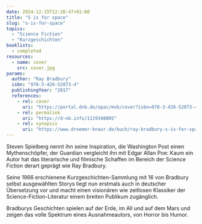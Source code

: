 ```yaml
---
date: 2024-12-15T12:20:47+01:00
title: "S is for space"
slug: "s-is-for-space"
topics:
  - "Science Fiction"
  - "Kurzgeschichten"
booklists:
  - completed
resources:
  - name: cover
    src: cover.jpg
params:
  author: "Ray Bradbury"
  isbn: "978-3-426-52073-4"
  publishingYear: "2017"
  references:
    - rel: cover
      uri: "https://portal.dnb.de/opac/mvb/cover?isbn=978-3-426-52073-4"
    - rel: permalink
      uri: "https://d-nb.info/1119348005"
    - rel: synopsis
      uri: "https://www.droemer-knaur.de/buch/ray-bradbury-s-is-for-space-9783426520734"
---
```

Steven Spielberg nennt ihn seine Inspiration, die Washington Post einen 
Mythenschöpfer, der Guardian vergleicht ihn mit Edgar Allan Poe: Kaum ein 
Autor hat das literarische und filmische Schaffen im Bereich der Science 
Fiction derart geprägt wie Ray Bradbury.

Seine 1966 erschienene Kurzgeschichten-Sammlung mit 16 von Bradbury selbst 
ausgewählten Storys liegt nun erstmals auch in deutscher Übersetzung vor und 
macht einen visionären wie zeitlosen Klassiker der Science-Fiction-Literatur 
einem breiten Publikum zugänglich.

Bradburys Geschichten spielen auf der Erde, im All und auf dem Mars und zeigen 
das volle Spektrum eines Ausnahmeautors, von Horror bis Humor.